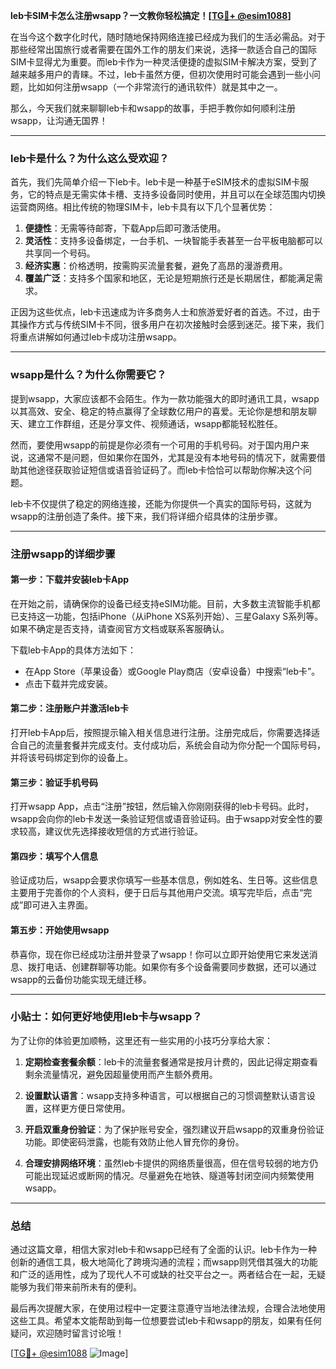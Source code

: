 **leb卡SIM卡怎么注册wsapp？一文教你轻松搞定！[[TG💪+ @esim1088](https://t.me/s/esim1088)]**

在当今这个数字化时代，随时随地保持网络连接已经成为我们的生活必需品。对于那些经常出国旅行或者需要在国外工作的朋友们来说，选择一款适合自己的国际SIM卡显得尤为重要。而leb卡作为一种灵活便捷的虚拟SIM卡解决方案，受到了越来越多用户的青睐。不过，leb卡虽然方便，但初次使用时可能会遇到一些小问题，比如如何注册wsapp（一个非常流行的通讯软件）就是其中之一。

那么，今天我们就来聊聊leb卡和wsapp的故事，手把手教你如何顺利注册wsapp，让沟通无国界！

---

### leb卡是什么？为什么这么受欢迎？

首先，我们先简单介绍一下leb卡。leb卡是一种基于eSIM技术的虚拟SIM卡服务，它的特点是无需实体卡槽、支持多设备同时使用，并且可以在全球范围内切换运营商网络。相比传统的物理SIM卡，leb卡具有以下几个显著优势：

1. **便捷性**：无需等待邮寄，下载App后即可激活使用。
2. **灵活性**：支持多设备绑定，一台手机、一块智能手表甚至一台平板电脑都可以共享同一个号码。
3. **经济实惠**：价格透明，按需购买流量套餐，避免了高昂的漫游费用。
4. **覆盖广泛**：支持多个国家和地区，无论是短期旅行还是长期居住，都能满足需求。

正因为这些优点，leb卡迅速成为许多商务人士和旅游爱好者的首选。不过，由于其操作方式与传统SIM卡不同，很多用户在初次接触时会感到迷茫。接下来，我们将重点讲解如何通过leb卡成功注册wsapp。

---

### wsapp是什么？为什么你需要它？

提到wsapp，大家应该都不会陌生。作为一款功能强大的即时通讯工具，wsapp以其高效、安全、稳定的特点赢得了全球数亿用户的喜爱。无论你是想和朋友聊天、建立工作群组，还是分享文件、视频通话，wsapp都能轻松胜任。

然而，要使用wsapp的前提是你必须有一个可用的手机号码。对于国内用户来说，这通常不是问题，但如果你在国外，尤其是没有本地号码的情况下，就需要借助其他途径获取验证短信或语音验证码了。而leb卡恰恰可以帮助你解决这个问题。

leb卡不仅提供了稳定的网络连接，还能为你提供一个真实的国际号码，这就为wsapp的注册创造了条件。接下来，我们将详细介绍具体的注册步骤。

---

### 注册wsapp的详细步骤

#### 第一步：下载并安装leb卡App
在开始之前，请确保你的设备已经支持eSIM功能。目前，大多数主流智能手机都已支持这一功能，包括iPhone（从iPhone XS系列开始）、三星Galaxy S系列等。如果不确定是否支持，请查阅官方文档或联系客服确认。

下载leb卡App的具体方法如下：
- 在App Store（苹果设备）或Google Play商店（安卓设备）中搜索“leb卡”。
- 点击下载并完成安装。

#### 第二步：注册账户并激活leb卡
打开leb卡App后，按照提示输入相关信息进行注册。注册完成后，你需要选择适合自己的流量套餐并完成支付。支付成功后，系统会自动为你分配一个国际号码，并将该号码绑定到你的设备上。

#### 第三步：验证手机号码
打开wsapp App，点击“注册”按钮，然后输入你刚刚获得的leb卡号码。此时，wsapp会向你的leb卡发送一条验证短信或语音验证码。由于wsapp对安全性的要求较高，建议优先选择接收短信的方式进行验证。

#### 第四步：填写个人信息
验证成功后，wsapp会要求你填写一些基本信息，例如姓名、生日等。这些信息主要用于完善你的个人资料，便于日后与其他用户交流。填写完毕后，点击“完成”即可进入主界面。

#### 第五步：开始使用wsapp
恭喜你，现在你已经成功注册并登录了wsapp！你可以立即开始使用它来发送消息、拨打电话、创建群聊等功能。如果你有多个设备需要同步数据，还可以通过wsapp的云备份功能实现无缝迁移。

---

### 小贴士：如何更好地使用leb卡与wsapp？

为了让你的体验更加顺畅，这里还有一些实用的小技巧分享给大家：

1. **定期检查套餐余额**：leb卡的流量套餐通常是按月计费的，因此记得定期查看剩余流量情况，避免因超量使用而产生额外费用。
   
2. **设置默认语言**：wsapp支持多种语言，可以根据自己的习惯调整默认语言设置，这样更方便日常使用。

3. **开启双重身份验证**：为了保护账号安全，强烈建议开启wsapp的双重身份验证功能。即使密码泄露，也能有效防止他人冒充你的身份。

4. **合理安排网络环境**：虽然leb卡提供的网络质量很高，但在信号较弱的地方仍可能出现延迟或断网的情况。尽量避免在地铁、隧道等封闭空间内频繁使用wsapp。

---

### 总结

通过这篇文章，相信大家对leb卡和wsapp已经有了全面的认识。leb卡作为一种创新的通信工具，极大地简化了跨境沟通的流程；而wsapp则凭借其强大的功能和广泛的适用性，成为了现代人不可或缺的社交平台之一。两者结合在一起，无疑能够为我们带来前所未有的便利。

最后再次提醒大家，在使用过程中一定要注意遵守当地法律法规，合理合法地使用这些工具。希望本文能帮助到每一位想要尝试leb卡和wsapp的朋友，如果有任何疑问，欢迎随时留言讨论哦！

[[TG💪+ @esim1088](https://t.me/s/esim1088) ![Image](https://i.postimg.cc/4NQfJmqS/Snipaste-2025-05-13-00-14-12.png)]